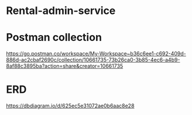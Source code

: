 # Rental-admin-service

# Postman collection
https://go.postman.co/workspace/My-Workspace~b36c6ee1-c692-409d-886d-ac2cbaf2690c/collection/10661735-73b26ca0-3b85-4ec6-a4b9-8af88c3895ba?action=share&creator=10661735

# ERD
https://dbdiagram.io/d/625ec5e31072ae0b6aac8e28


